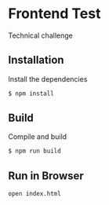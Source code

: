 # Frontend Test

Technical challenge


## Installation

Install the dependencies

```sh
$ npm install
```
## Build
Compile and build

```sh
$ npm run build
```

## Run in Browser

```sh
open index.html
```